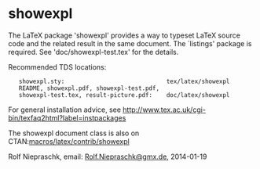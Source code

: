 showexpl
========

The LaTeX package 'showexpl' provides a way to typeset LaTeX source code and
the related result in the same document. The `listings' package is required.
See 'doc/showexpl-test.tex' for the details.

Recommended TDS locations:
```
   showexpl.sty:                             tex/latex/showexpl
   README, showexpl.pdf, showexpl-test.pdf,
   showexpl-test.tex, result-picture.pdf:    doc/latex/showexpl
```
For general installation advice, see
http://www.tex.ac.uk/cgi-bin/texfaq2html?label=instpackages

The showexpl document class is also on CTAN:[macros/latex/contrib/showexpl](http://www.ctan.org/tex-archive/macros/latex/contrib/showexpl)

Rolf Niepraschk,
email: Rolf.Niepraschk@gmx.de,
2014-01-19



